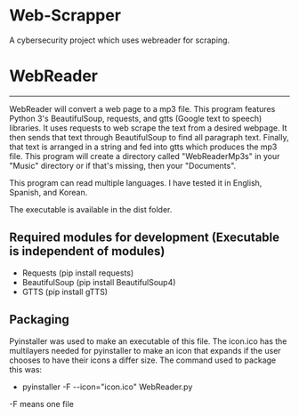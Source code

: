 # Web-Scrapper
A cybersecurity project which uses webreader for scraping.
# WebReader
--------------------------------------------------
WebReader will convert a web page to a mp3 file. This program features Python 3's BeautifulSoup, requests, and gtts (Google text to speech) libraries.  It uses requests to web scrape the text from a desired webpage.  It then sends that text through BeautifulSoup to find all paragraph text.  Finally, that text is arranged in a string and fed into gtts which produces the mp3 file.  This program will create a directory called "WebReaderMp3s" in your "Music" directory or if that's missing, then your "Documents".

This program can read multiple languages.  I have tested it in English, Spanish, and Korean.

The executable is available in the dist folder.

## Required modules for development (Executable is independent of modules)
* Requests (pip install requests)
* BeautifulSoup (pip install BeautifulSoup4)
* GTTS (pip install gTTS)

## Packaging
Pyinstaller was used to make an executable of this file.  The icon.ico has the multilayers needed for pyinstaller to make an icon that expands if the user chooses to have their icons a differ size.
The command used to package this was: 
* pyinstaller -F --icon="icon.ico" WebReader.py

-F means one file
